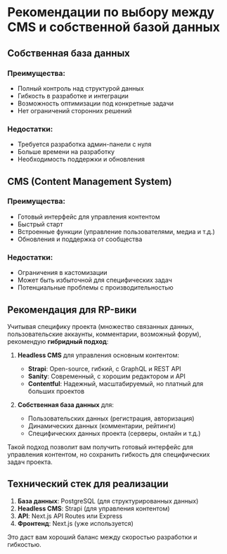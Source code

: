 # Рекомендации по выбору между CMS и собственной базой данных

## Собственная база данных

### Преимущества:
- Полный контроль над структурой данных
- Гибкость в разработке и интеграции
- Возможность оптимизации под конкретные задачи
- Нет ограничений сторонних решений

### Недостатки:
- Требуется разработка админ-панели с нуля
- Больше времени на разработку
- Необходимость поддержки и обновления

## CMS (Content Management System)

### Преимущества:
- Готовый интерфейс для управления контентом
- Быстрый старт
- Встроенные функции (управление пользователями, медиа и т.д.)
- Обновления и поддержка от сообщества

### Недостатки:
- Ограничения в кастомизации
- Может быть избыточной для специфических задач
- Потенциальные проблемы с производительностью

## Рекомендация для RP-вики

Учитывая специфику проекта (множество связанных данных, пользовательские аккаунты, комментарии, возможный форум), рекомендую **гибридный подход**:

1. **Headless CMS** для управления основным контентом:
   - **Strapi**: Open-source, гибкий, с GraphQL и REST API
   - **Sanity**: Современный, с хорошим редактором и API
   - **Contentful**: Надежный, масштабируемый, но платный для больших проектов

2. **Собственная база данных** для:
   - Пользовательских данных (регистрация, авторизация)
   - Динамических данных (комментарии, рейтинги)
   - Специфических данных проекта (серверы, онлайн и т.д.)

Такой подход позволит вам получить готовый интерфейс для управления контентом, но сохранить гибкость для специфических задач проекта.

## Технический стек для реализации

1. **База данных**: PostgreSQL (для структурированных данных)
2. **Headless CMS**: Strapi (для управления контентом)
3. **API**: Next.js API Routes или Express
4. **Фронтенд**: Next.js (уже используется)

Это даст вам хороший баланс между скоростью разработки и гибкостью.

